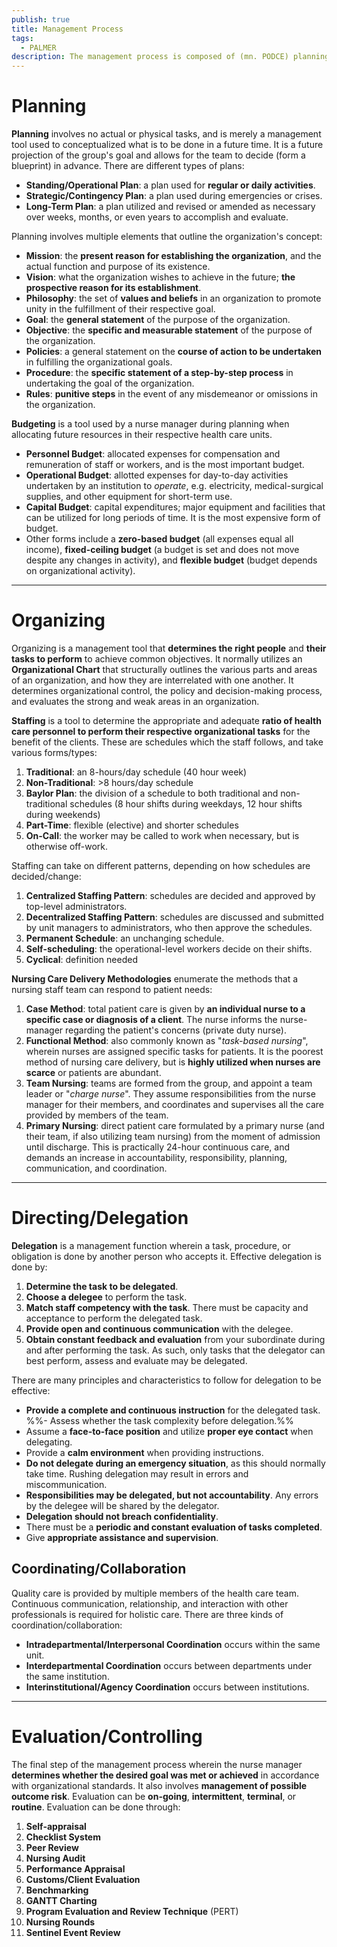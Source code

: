 ```yaml
---
publish: true
title: Management Process
tags:
  - PALMER
description: The management process is composed of (mn. PODCE) planning, organizing, directing, coordinating, and evaluating.
---
```

# Planning
**Planning** involves no actual or physical tasks, and is merely a management tool used to conceptualized what is to be done in a future time. It is a future projection of the group's goal and allows for the team to decide (form a blueprint) in advance. There are different types of plans:
- **Standing/Operational Plan**: a plan used for **regular or daily activities**.
- **Strategic/Contingency Plan**: a plan used during emergencies or crises.
- **Long-Term Plan**: a plan utilized and revised or amended as necessary over weeks, months, or even years to accomplish and evaluate.

Planning involves multiple elements that outline the organization's concept:
- **Mission**: the **present reason for establishing the organization**, and the actual function and purpose of its existence.
- **Vision**: what the organization wishes to achieve in the future; **the prospective reason for its establishment**.
- **Philosophy**: the set of **values and beliefs** in an organization to promote unity in the fulfillment of their respective goal.
- **Goal**: the **general statement** of the purpose of the organization.
- **Objective**: the **specific and measurable statement** of the purpose of the organization.
- **Policies**: a general statement on the **course of action to be undertaken** in fulfilling the organizational goals.
- **Procedure**: the **specific statement of a step-by-step process** in undertaking the goal of the organization.
- **Rules**: **punitive steps** in the event of any misdemeanor or omissions in the organization.

**Budgeting** is a tool used by a nurse manager during planning when allocating future resources in their respective health care units.
- **Personnel Budget**: allocated expenses for compensation and remuneration of staff or workers, and is the most important budget.
- **Operational Budget**: allotted expenses for day-to-day activities undertaken by an institution to *operate*, e.g. electricity, medical-surgical supplies, and other equipment for short-term use.
- **Capital Budget**: capital expenditures; major equipment and facilities that can be utilized for long periods of time. It is the most expensive form of budget.
- Other forms include a **zero-based budget** (all expenses equal all income), **fixed-ceiling budget** (a budget is set and does not move despite any changes in activity), and **flexible budget** (budget depends on organizational activity).

___

# Organizing
Organizing is a management tool that **determines the right people** and **their tasks to perform** to achieve common objectives. It normally utilizes an **Organizational Chart** that structurally outlines the various parts and areas of an organization, and how they are interrelated with one another. It determines organizational control, the policy and decision-making process, and evaluates the strong and weak areas in an organization.

**Staffing** is a tool to determine the appropriate and adequate **ratio of health care personnel to perform their respective organizational tasks** for the benefit of the clients. These are schedules which the staff follows, and take various forms/types:
1. **Traditional**: an 8-hours/day schedule (40 hour week)
2. **Non-Traditional**: >8 hours/day schedule
3. **Baylor Plan**: the division of a schedule to both traditional and non-traditional schedules (8 hour shifts during weekdays, 12 hour shifts during weekends)
4. **Part-Time**: flexible (elective) and shorter schedules
5. **On-Call**: the worker may be called to work when necessary, but is otherwise off-work.

Staffing can take on different patterns, depending on how schedules are decided/change:
1. **Centralized Staffing Pattern**: schedules are decided and approved by top-level administrators.
2. **Decentralized Staffing Pattern**: schedules are discussed and submitted by unit managers to administrators, who then approve the schedules.
3. **Permanent Schedule**: an unchanging schedule.
4. **Self-scheduling**: the operational-level workers decide on their shifts.
5. **Cyclical**: definition needed

**Nursing Care Delivery Methodologies** enumerate the methods that a nursing staff team can respond to patient needs:
1. **Case Method**: total patient care is given by **an individual nurse to a specific case or diagnosis of a client**. The nurse informs the nurse-manager regarding the patient's concerns (private duty nurse).
2. **Functional Method**: also commonly known as "*task-based nursing*", wherein nurses are assigned specific tasks for patients. It is the poorest method of nursing care delivery, but is **highly utilized when nurses are scarce** or patients are abundant.
3. **Team Nursing**: teams are formed from the group, and appoint a team leader or "*charge nurse*". They assume responsibilities from the nurse manager for their members, and coordinates and supervises all the care provided by members of the team.
4. **Primary Nursing**: direct patient care formulated by a primary nurse (and their team, if also utilizing team nursing) from the moment of admission until discharge. This is practically 24-hour continuous care, and demands an increase in accountability, responsibility, planning, communication, and coordination.

___

# Directing/Delegation
**Delegation** is a management function wherein a task, procedure, or obligation is done by another person who accepts it. Effective delegation is done by:
1. **Determine the task to be delegated**.
2. **Choose a delegee** to perform the task.
3. **Match staff competency with the task**. There must be capacity and acceptance to perform the delegated task.
4. **Provide open and continuous communication** with the delegee.
5. **Obtain constant feedback and evaluation** from your subordinate during and after performing the task. As such, only tasks that the delegator can best perform, assess and evaluate may be delegated.

There are many principles and characteristics to follow for delegation to be effective:
- **Provide a complete and continuous instruction** for the delegated task.
%%- Assess whether the task complexity before delegation.%%
- Assume a **face-to-face position** and utilize **proper eye contact** when delegating.
- Provide a **calm environment** when providing instructions.
- **Do not delegate during an emergency situation**, as this should normally take time. Rushing delegation may result in errors and miscommunication.
- **Responsibilities may be delegated, but not accountability**. Any errors by the delegee will be shared by the delegator.
- **Delegation should not breach confidentiality**.
- There must be a **periodic and constant evaluation of tasks completed**.
- Give **appropriate assistance and supervision**.
## Coordinating/Collaboration
Quality care is provided by multiple members of the health care team. Continuous communication, relationship, and interaction with other professionals is required for holistic care. There are three kinds of coordination/collaboration:
- **Intradepartmental/Interpersonal Coordination** occurs within the same unit.
- **Interdepartmental Coordination** occurs between departments under the same institution.
- **Interinstitutional/Agency Coordination** occurs between institutions.

___

# Evaluation/Controlling
The final step of the management process wherein the nurse manager **determines whether the desired goal was met or achieved** in accordance with organizational standards. It also involves **management of possible outcome risk**. Evaluation can be **on-going**, **intermittent**, **terminal**, or **routine**. Evaluation can be done through:
1. **Self-appraisal**
2. **Checklist System**
3. **Peer Review**
4. **Nursing Audit**
5. **Performance Appraisal**
6. **Customs/Client Evaluation**
7. **Benchmarking**
8. **GANTT Charting**
9. **Program Evaluation and Review Technique** (PERT)
10. **Nursing Rounds**
11. **Sentinel Event Review**
